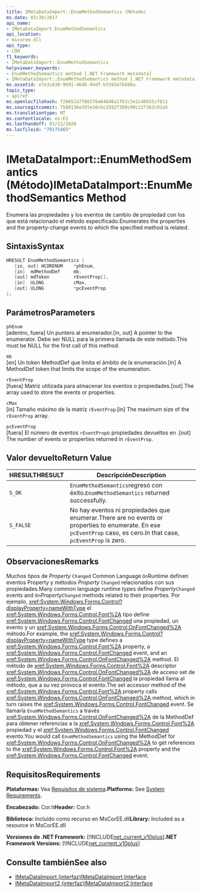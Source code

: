 ```yaml
---
title: IMetaDataImport::EnumMethodSemantics (Método)
ms.date: 03/30/2017
api_name:
- IMetaDataImport.EnumMethodSemantics
api_location:
- mscoree.dll
api_type:
- COM
f1_keywords:
- IMetaDataImport::EnumMethodSemantics
helpviewer_keywords:
- EnumMethodSemantics method [.NET Framework metadata]
- IMetaDataImport::EnumMethodSemantics method [.NET Framework metadata]
ms.assetid: e7e3c630-9691-46d6-94df-b5593a7bb08a
topic_type:
- apiref
ms.openlocfilehash: f20652a7f86576e64646a1f63c3e2c48b55cf811
ms.sourcegitcommit: 7588136e355e10cbc2582f389c90c127363c02a5
ms.translationtype: MT
ms.contentlocale: es-ES
ms.lasthandoff: 03/12/2020
ms.locfileid: "79175465"
---
```

# <a name="imetadataimportenummethodsemantics-method"></a><span data-ttu-id="0da52-102">IMetaDataImport::EnumMethodSemantics (Método)</span><span class="sxs-lookup"><span data-stu-id="0da52-102">IMetaDataImport::EnumMethodSemantics Method</span></span>
<span data-ttu-id="0da52-103">Enumera las propiedades y los eventos de cambio de propiedad con los que está relacionado el método especificado.</span><span class="sxs-lookup"><span data-stu-id="0da52-103">Enumerates the properties and the property-change events to which the specified method is related.</span></span>  
  
## <a name="syntax"></a><span data-ttu-id="0da52-104">Sintaxis</span><span class="sxs-lookup"><span data-stu-id="0da52-104">Syntax</span></span>  
  
```cpp  
HRESULT EnumMethodSemantics (  
   [in, out] HCORENUM    *phEnum,  
   [in]  mdMethodDef     mb,
   [out] mdToken         rEventProp[],  
   [in]  ULONG           cMax,  
   [out] ULONG           *pcEventProp  
);  
```  
  
## <a name="parameters"></a><span data-ttu-id="0da52-105">Parámetros</span><span class="sxs-lookup"><span data-stu-id="0da52-105">Parameters</span></span>  
 `phEnum`  
 <span data-ttu-id="0da52-106">[adentro, fuera] Un puntero al enumerador.</span><span class="sxs-lookup"><span data-stu-id="0da52-106">[in, out] A pointer to the enumerator.</span></span> <span data-ttu-id="0da52-107">Debe ser NULL para la primera llamada de este método.</span><span class="sxs-lookup"><span data-stu-id="0da52-107">This must be NULL for the first call of this method.</span></span>  
  
 `mb`  
 <span data-ttu-id="0da52-108">[en] Un token MethodDef que limita el ámbito de la enumeración.</span><span class="sxs-lookup"><span data-stu-id="0da52-108">[in] A MethodDef token that limits the scope of the enumeration.</span></span>  
  
 `rEventProp`  
 <span data-ttu-id="0da52-109">[fuera] Matriz utilizada para almacenar los eventos o propiedades.</span><span class="sxs-lookup"><span data-stu-id="0da52-109">[out] The array used to store the events or properties.</span></span>  
  
 `cMax`  
 <span data-ttu-id="0da52-110">[in] Tamaño máximo de la matriz `rEventProp`.</span><span class="sxs-lookup"><span data-stu-id="0da52-110">[in] The maximum size of the `rEventProp` array.</span></span>  
  
 `pcEventProp`  
 <span data-ttu-id="0da52-111">[fuera] El número de eventos `rEventProp`o propiedades devueltos en .</span><span class="sxs-lookup"><span data-stu-id="0da52-111">[out] The number of events or properties returned in `rEventProp`.</span></span>  
  
## <a name="return-value"></a><span data-ttu-id="0da52-112">Valor devuelto</span><span class="sxs-lookup"><span data-stu-id="0da52-112">Return Value</span></span>  
  
|<span data-ttu-id="0da52-113">HRESULT</span><span class="sxs-lookup"><span data-stu-id="0da52-113">HRESULT</span></span>|<span data-ttu-id="0da52-114">Descripción</span><span class="sxs-lookup"><span data-stu-id="0da52-114">Description</span></span>|  
|-------------|-----------------|  
|`S_OK`|<span data-ttu-id="0da52-115">`EnumMethodSemantics`regresó con éxito.</span><span class="sxs-lookup"><span data-stu-id="0da52-115">`EnumMethodSemantics` returned successfully.</span></span>|  
|`S_FALSE`|<span data-ttu-id="0da52-116">No hay eventos ni propiedades que enumerar.</span><span class="sxs-lookup"><span data-stu-id="0da52-116">There are no events or properties to enumerate.</span></span> <span data-ttu-id="0da52-117">En ese `pcEventProp` caso, es cero.</span><span class="sxs-lookup"><span data-stu-id="0da52-117">In that case, `pcEventProp` is zero.</span></span>|  
  
## <a name="remarks"></a><span data-ttu-id="0da52-118">Observaciones</span><span class="sxs-lookup"><span data-stu-id="0da52-118">Remarks</span></span>  
 <span data-ttu-id="0da52-119">Muchos tipos de *Property* `Changed` Common Language `On`Runtime definen eventos Property y métodos *Property* `Changed` relacionados con sus propiedades.</span><span class="sxs-lookup"><span data-stu-id="0da52-119">Many common language runtime types define *Property*`Changed` events and `On`*Property*`Changed` methods related to their properties.</span></span> <span data-ttu-id="0da52-120">Por ejemplo, <xref:System.Windows.Forms.Control?displayProperty=nameWithType> el <xref:System.Windows.Forms.Control.Font%2A> tipo define <xref:System.Windows.Forms.Control.FontChanged> una propiedad, un evento y un <xref:System.Windows.Forms.Control.OnFontChanged%2A> método.</span><span class="sxs-lookup"><span data-stu-id="0da52-120">For example, the <xref:System.Windows.Forms.Control?displayProperty=nameWithType> type defines a <xref:System.Windows.Forms.Control.Font%2A> property, a <xref:System.Windows.Forms.Control.FontChanged> event, and an <xref:System.Windows.Forms.Control.OnFontChanged%2A> method.</span></span> <span data-ttu-id="0da52-121">El método de <xref:System.Windows.Forms.Control.Font%2A> descriptor <xref:System.Windows.Forms.Control.OnFontChanged%2A> de acceso set de <xref:System.Windows.Forms.Control.FontChanged> la propiedad llama al método, que a su vez provoca el evento.</span><span class="sxs-lookup"><span data-stu-id="0da52-121">The set accessor method of the <xref:System.Windows.Forms.Control.Font%2A> property calls <xref:System.Windows.Forms.Control.OnFontChanged%2A> method, which in turn raises the <xref:System.Windows.Forms.Control.FontChanged> event.</span></span> <span data-ttu-id="0da52-122">Se llamaría `EnumMethodSemantics` a través <xref:System.Windows.Forms.Control.OnFontChanged%2A> de la MethodDef para obtener referencias a la <xref:System.Windows.Forms.Control.Font%2A> propiedad y el <xref:System.Windows.Forms.Control.FontChanged> evento.</span><span class="sxs-lookup"><span data-stu-id="0da52-122">You would call `EnumMethodSemantics` using the MethodDef for <xref:System.Windows.Forms.Control.OnFontChanged%2A> to get references to the <xref:System.Windows.Forms.Control.Font%2A> property and the <xref:System.Windows.Forms.Control.FontChanged> event.</span></span>  
  
## <a name="requirements"></a><span data-ttu-id="0da52-123">Requisitos</span><span class="sxs-lookup"><span data-stu-id="0da52-123">Requirements</span></span>  
 <span data-ttu-id="0da52-124">**Plataformas:** Vea [Requisitos de sistema](../../../../docs/framework/get-started/system-requirements.md).</span><span class="sxs-lookup"><span data-stu-id="0da52-124">**Platforms:** See [System Requirements](../../../../docs/framework/get-started/system-requirements.md).</span></span>  
  
 <span data-ttu-id="0da52-125">**Encabezado:** Cor.h</span><span class="sxs-lookup"><span data-stu-id="0da52-125">**Header:** Cor.h</span></span>  
  
 <span data-ttu-id="0da52-126">**Biblioteca:** Incluido como recurso en MsCorEE.dll</span><span class="sxs-lookup"><span data-stu-id="0da52-126">**Library:** Included as a resource in MsCorEE.dll</span></span>  
  
 <span data-ttu-id="0da52-127">**Versiones de .NET Framework:** [!INCLUDE[net_current_v10plus](../../../../includes/net-current-v10plus-md.md)]</span><span class="sxs-lookup"><span data-stu-id="0da52-127">**.NET Framework Versions:** [!INCLUDE[net_current_v10plus](../../../../includes/net-current-v10plus-md.md)]</span></span>  
  
## <a name="see-also"></a><span data-ttu-id="0da52-128">Consulte también</span><span class="sxs-lookup"><span data-stu-id="0da52-128">See also</span></span>

- [<span data-ttu-id="0da52-129">IMetaDataImport (interfaz)</span><span class="sxs-lookup"><span data-stu-id="0da52-129">IMetaDataImport Interface</span></span>](../../../../docs/framework/unmanaged-api/metadata/imetadataimport-interface.md)
- [<span data-ttu-id="0da52-130">IMetaDataImport2 (interfaz)</span><span class="sxs-lookup"><span data-stu-id="0da52-130">IMetaDataImport2 Interface</span></span>](../../../../docs/framework/unmanaged-api/metadata/imetadataimport2-interface.md)
